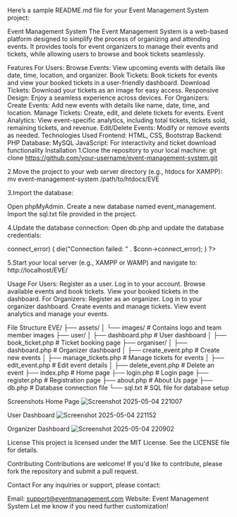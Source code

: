 Here’s a sample README.md file for your Event Management System project:

Event Management System
The Event Management System is a web-based platform designed to simplify the process of organizing and attending events. It provides tools for event organizers to manage their events and tickets, while allowing users to browse and book tickets seamlessly.

Features
For Users:
Browse Events: View upcoming events with details like date, time, location, and organizer.
Book Tickets: Book tickets for events and view your booked tickets in a user-friendly dashboard.
Download Tickets: Download your tickets as an image for easy access.
Responsive Design: Enjoy a seamless experience across devices.
For Organizers:
Create Events: Add new events with details like name, date, time, and location.
Manage Tickets: Create, edit, and delete tickets for events.
Event Analytics: View event-specific analytics, including total tickets, tickets sold, remaining tickets, and revenue.
Edit/Delete Events: Modify or remove events as needed.
Technologies Used
Frontend: HTML, CSS, Bootstrap
Backend: PHP
Database: MySQL
JavaScript: For interactivity and ticket download functionality
Installation
1.Clone the repository to your local machine:
git clone https://github.com/your-username/event-management-system.git

2.Move the project to your web server directory (e.g., htdocs for XAMPP):
mv event-management-system /path/to/htdocs/EVE

3.Import the database:

Open phpMyAdmin.
Create a new database named event_management.
Import the sql.txt file provided in the project.

4.Update the database connection:
Open db.php and update the database credentials:
<?php
$servername = "localhost";
$username = "root";
$password = "";
$dbname = "event_management";

$conn = new mysqli($servername, $username, $password, $dbname);

if ($conn->connect_error) {
    die("Connection failed: " . $conn->connect_error);
}
?>

5.Start your local server (e.g., XAMPP or WAMP) and navigate to:
http://localhost/EVE/

Usage
For Users:
Register as a user.
Log in to your account.
Browse available events and book tickets.
View your booked tickets in the dashboard.
For Organizers:
Register as an organizer.
Log in to your organizer dashboard.
Create events and manage tickets.
View event analytics and manage your events.

File Structure
EVE/
├── assets/
│   └── images/          # Contains logo and team member images
├── user/
│   ├── dashboard.php    # User dashboard
│   ├── book_ticket.php  # Ticket booking page
├── organiser/
│   ├── dashboard.php    # Organizer dashboard
│   ├── create_event.php # Create new events
│   ├── manage_tickets.php # Manage tickets for events
│   ├── edit_event.php   # Edit event details
│   ├── delete_event.php # Delete an event
├── index.php            # Home page
├── login.php            # Login page
├── register.php         # Registration page
├── about.php            # About Us page
├── db.php               # Database connection file
└── sql.txt              # SQL file for database setup

Screenshots
Home Page
![Screenshot 2025-05-04 221007](https://github.com/user-attachments/assets/3add0fc0-5367-475d-9153-949fb765e8bf)

User Dashboard
![Screenshot 2025-05-04 221152](https://github.com/user-attachments/assets/6da6ced3-14e7-4dfb-988a-b4f39b64f7ce)

Organizer Dashboard
![Screenshot 2025-05-04 220902](https://github.com/user-attachments/assets/decc5f39-f798-4dc5-910a-ed6388b4523e)


License
This project is licensed under the MIT License. See the LICENSE file for details.

Contributing
Contributions are welcome! If you'd like to contribute, please fork the repository and submit a pull request.

Contact
For any inquiries or support, please contact:

Email: support@eventmanagement.com
Website: Event Management System
Let me know if you need further customization!
